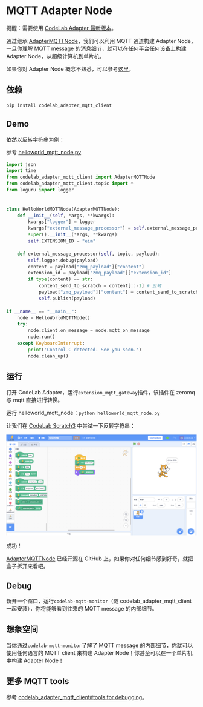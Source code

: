 # MQTT Adapter Node
提醒：需要使用 [CodeLab Adapter 最新版本](/user_guide/install/)。

通过继承 [AdapterMQTTNode](https://github.com/CodeLabClub/codelab_adapter_mqtt_client/blob/master/codelab_adapter_mqtt_client/codelab_adapter_mqtt_client.py#L12)，我们可以利用 MQTT 通道构建 Adapter Node，一旦你理解 MQTT message 的消息细节，就可以在任何平台任何设备上构建 Adapter Node，从超级计算机到单片机。

如果你对 Adapter Node 概念不熟悉，可以参考[这里](/dev_guide/Adapter-Node/)。

## 依赖
`pip install codelab_adapter_mqtt_client`

## Demo
依然以反转字符串为例：

参考 [helloworld_mqtt_node.py](https://github.com/CodeLabClub/codelab_adapter_mqtt_client/blob/master/examples/helloworld_mqtt_node.py)

```python
import json
import time
from codelab_adapter_mqtt_client import AdapterMQTTNode
from codelab_adapter_mqtt_client.topic import *
from loguru import logger


class HelloWorldMQTTNode(AdapterMQTTNode):
    def __init__(self, *args, **kwargs):
        kwargs["logger"] = logger
        kwargs["external_message_processor"] = self.external_message_processor
        super().__init__(*args, **kwargs)
        self.EXTENSION_ID = "eim"

    def external_message_processor(self, topic, payload):
        self.logger.debug(payload)
        content = payload["zmq_payload"]["content"]
        extension_id = payload["zmq_payload"]["extension_id"]
        if type(content) == str:
            content_send_to_scratch = content[::-1] # 反转
            payload["zmq_payload"]["content"] = content_send_to_scratch
            self.publish(payload)

if __name__ == "__main__":
    node = HelloWorldMQTTNode()
    try:
        node.client.on_message = node.mqtt_on_message
        node.run()
    except KeyboardInterrupt:
        print('Control-C detected. See you soon.')
        node.clean_up()
```

## 运行
打开 CodeLab Adapter，运行`extension_mqtt_gateway`插件，该插件在 zeromq 与 mqtt 直接进行转换。

运行 helloworld_mqtt_node：`python helloworld_mqtt_node.py`

让我们在 [CodeLab Scratch3](https://scratch3v2.codelab.club/) 中尝试一下反转字符串：

<img width="800px" src="../../img/v2/helloworld_extension.png"/>

成功！

[AdapterMQTTNode](https://github.com/CodeLabClub/codelab_adapter_mqtt_client/blob/master/codelab_adapter_mqtt_client/codelab_adapter_mqtt_client.py#L12) 已经开源在 GitHub 上，如果你对任何细节感到好奇，就把盒子拆开来看吧。

## Debug
新开一个窗口，运行`codelab-mqtt-monitor`（随 codelab_adapter_mqtt_client 一起安装），你将能够看到往来的 MQTT message 的内部细节。

## 想象空间

当你通过`codelab-mqtt-monitor`了解了 MQTT message 的内部细节，你就可以使用任何语言的 MQTT client 来构建 Adapter Node！你甚至可以在一个单片机中构建 Adapter Node！

## 更多 MQTT tools
参考 [codelab_adapter_mqtt_client#tools for debugging](https://github.com/CodeLabClub/codelab_adapter_mqtt_client#toolsfor-debugging)。
